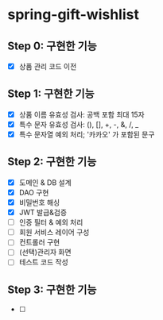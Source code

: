 # spring-gift-wishlist

## Step 0: 구현한 기능

* [X] 상품 관리 코드 이전

## Step 1: 구현한 기능

* [X] 상품 이름 유효성 검사: 공백 포함 최대 15자
* [X] 특수 문자 유효성 검사: (), [], +, -, &, /, _
* [X] 특수 문자열 예외 처리; '카카오' 가 포함된 문구

## Step 2: 구현한 기능

* [X] 도메인 & DB 설계
* [X] DAO 구현
* [X] 비밀번호 해싱
* [X] JWT 발급&검증
* [ ] 인증 필터 & 예외 처리
* [ ] 회원 서비스 레이어 구성
* [ ] 컨트롤러 구현
* [ ] (선택)관리자 화면
* [ ] 테스트 코드 작성

## Step 3: 구현한 기능

* [ ]
